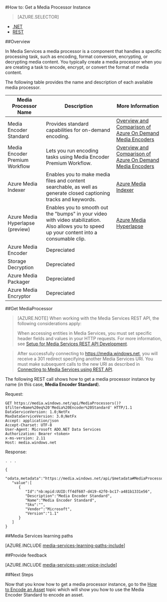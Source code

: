 <properties 
	pageTitle="How to Create a Media Processor | Microsoft Azure" 
	description="Learn how to create a media processor component to encode, convert format, encrypt, or decrypt media content for Azure Media Services." 
	services="media-services" 
	documentationCenter="" 
	authors="Juliako" 
	manager="erikre" 
	editor=""/>

<tags 
	ms.service="media-services" 
	ms.workload="media" 
	ms.tgt_pltfrm="na" 
	ms.devlang="na" 
	ms.topic="article" 
	ms.date="03/01/2016"  
	ms.author="juliako"/>


#How to: Get a Media Processor Instance


> [AZURE.SELECTOR]
- [.NET](media-services-get-media-processor.md)
- [REST](media-services-rest-get-media-processor.md)

##Overview

In Media Services a media processor is a component that handles a specific processing task, such as encoding, format conversion, encrypting, or decrypting media content. You typically create a media processor when you are creating a task to encode, encrypt, or convert the format of media content.

The following table provides the name and description of each available media processor.

Media Processor Name|Description|More Information
---|---|---
Media Encoder Standard|Provides standard capabilities for on-demand encoding. |[Overview and Comparison of Azure On Demand Media Encoders](media-services-encode-asset.md)
Media Encoder Premium Workflow|Lets you run encoding tasks using Media Encoder Premium Workflow.|[Overview and Comparison of Azure On Demand Media Encoders](media-services-encode-asset.md)
Azure Media Indexer| Enables you to make media files and content searchable, as well as generate closed captioning tracks and keywords.|[Azure Media Indexer](media-services-index-content.md)
Azure Media Hyperlapse (preview)|Enables you to smooth out the "bumps" in your video with video stabilization. Also allows you to speed up your content into a consumable clip.|[Azure Media Hyperlapse](media-services-hyperlapse-content.md)
Azure Media Encoder|Depreciated
Storage Decryption| Depreciated|
Azure Media Packager|Depreciated|
Azure Media Encryptor|Depreciated|

##Get MediaProcessor

>[AZURE.NOTE] When working with the Media Services REST API, the following considerations apply:
>
>When accessing entities in Media Services, you must set specific header fields and values in your HTTP requests. For more information, see [Setup for Media Services REST API Development](media-services-rest-how-to-use.md).

>After successfully connecting to https://media.windows.net, you will receive a 301 redirect specifying another Media Services URI. You must make subsequent calls to the new URI as described in [Connecting to Media Services using REST API](media-services-rest-connect_programmatically.md). 


The following REST call shows how to get a media processor instance by name (in this case, **Media Encoder Standard**). 



	
Request:

	GET https://media.windows.net/api/MediaProcessors()?$filter=Name%20eq%20'Media%20Encoder%20Standard' HTTP/1.1
	DataServiceVersion: 1.0;NetFx
	MaxDataServiceVersion: 3.0;NetFx
	Accept: application/json
	Accept-Charset: UTF-8
	User-Agent: Microsoft ADO.NET Data Services
	Authorization: Bearer <token>
	x-ms-version: 2.11
	Host: media.windows.net
	
Response:
		
	. . .
	
	{  
	   "odata.metadata":"https://media.windows.net/api/$metadata#MediaProcessors",
	   "value":[  
	      {  
	         "Id":"nb:mpid:UUID:ff4df607-d419-42f0-bc17-a481b1331e56",
	         "Description":"Media Encoder Standard",
	         "Name":"Media Encoder Standard",
	         "Sku":"",
	         "Vendor":"Microsoft",
	         "Version":"1.1"
	      }
	   ]
	}


##Media Services learning paths

[AZURE.INCLUDE [media-services-learning-paths-include](../../includes/media-services-learning-paths-include.md)]

##Provide feedback

[AZURE.INCLUDE [media-services-user-voice-include](../../includes/media-services-user-voice-include.md)]


##Next Steps

Now that you know how to get a media processor instance, go to the [How to Encode an Asset](media-services-rest-get-started.md) topic which will show you how to use the Media Encoder Standard to encode an asset.
